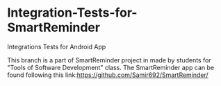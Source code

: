 # Integration-Tests-for-SmartReminder
Integrations Tests for Android App

This branch is a part of SmartReminder project in made by students for "Tools of Software Development" class. The SmartReminder app can be found following this link:https://github.com/Samir692/SmartReminder/
